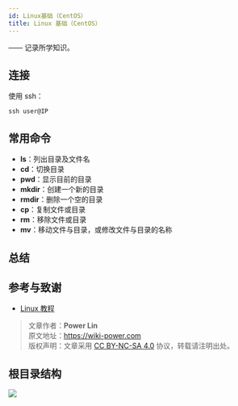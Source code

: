 ```yaml
---
id: Linux基础（CentOS）
title: Linux 基础（CentOS）
---
```


—— 记录所学知识。

## 连接

使用 ssh：

```shell
ssh user@IP
```

## 常用命令

- **ls**：列出目录及文件名
- **cd**：切换目录
- **pwd**：显示目前的目录
- **mkdir**：创建一个新的目录
- **rmdir**：删除一个空的目录
- **cp**：复制文件或目录
- **rm**：移除文件或目录
- **mv**：移动文件与目录，或修改文件与目录的名称

##

## 总结

## 参考与致谢

- [Linux 教程](https://www.runoob.com/linux/linux-tutorial.html)



> 文章作者：**Power Lin**  
> 原文地址：<https://wiki-power.com>  
> 版权声明：文章采用 [CC BY-NC-SA 4.0](https://creativecommons.org/licenses/by/4.0/deed.zh) 协议，转载请注明出处。

## 根目录结构

![](https://wiki-media-1253965369.cos.ap-guangzhou.myqcloud.com/img/20211009094302.png)